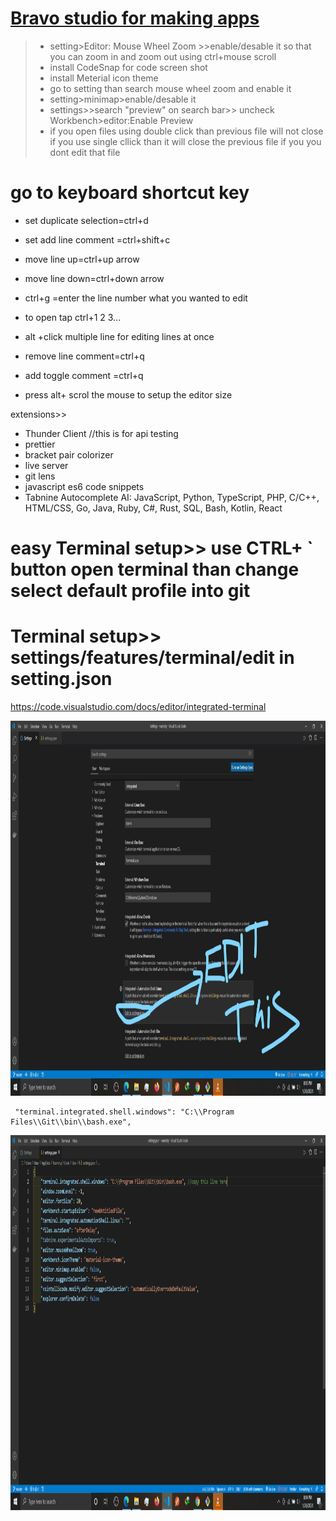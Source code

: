# [Bravo studio for making apps](https://www.bravostudio.app/)
>>
>>

>* setting>Editor: Mouse Wheel Zoom >>enable/desable it  so that you can zoom in and zoom out using ctrl+mouse scroll
>* install CodeSnap for code screen shot 
>* install Meterial icon theme
>* go to setting than search  mouse wheel zoom and enable it
>* setting>minimap>enable/desable it  
>* settings>>search "preview" on search bar>> uncheck Workbench>editor:Enable Preview    
>* if you open files using double click than previous file will not close  if you use single cllick than it will close the previous file if you you dont edit that file
  
# go to keyboard shortcut key
* set duplicate selection=ctrl+d
*  set add line comment =ctrl+shift+c
* move line up=ctrl+up arrow
* move line down=ctrl+down arrow



*  ctrl+g =enter the line number what you wanted to edit
* to open tap ctrl+1 2 3...
* alt +click multiple line for editing lines at once

* remove line comment=ctrl+q
* add toggle comment =ctrl+q

* press alt+ scrol the mouse to setup the editor size

extensions>>
* Thunder Client  //this is for api testing
* prettier 
* bracket pair colorizer 
* live server
* git lens
* javascript es6 code snippets
* Tabnine Autocomplete AI: JavaScript, Python, TypeScript, PHP, C/C++, HTML/CSS, Go, Java, Ruby, C#, Rust, SQL, Bash, Kotlin, React

# easy Terminal setup>> use CTRL+ ` button open terminal than change select default profile into git


# Terminal setup>> settings/features/terminal/edit in setting.json

https://code.visualstudio.com/docs/editor/integrated-terminal







<img src="Screenshot (28)_LI.jpg" alt="Girl in a jacket" width="1000" height="600">

```
 "terminal.integrated.shell.windows": "C:\\Program Files\\Git\\bin\\bash.exe",
```

<img src="Screenshot (30).png" alt="Girl in a jacket" width="1000" height="600">
